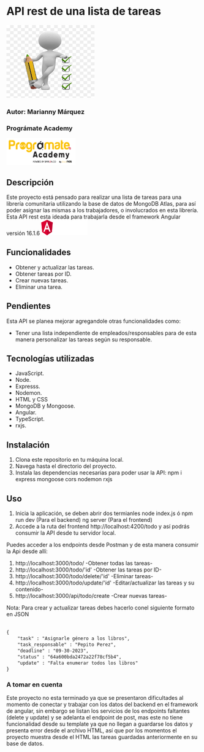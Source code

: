 # API rest de una lista de tareas
<img src='image/todo-list.png' alt="To Do List" width="230" height="190">

### Autor: Marianny Márquez
### Prográmate Academy
<img src='image/programate.png' alt='Logo Prográmate' width="180" height="70">

## Descripción

Este proyecto está pensado para realizar una lista de tareas para una librería comunitaria utilizando la base de datos de MongoDB Atlas, para así poder asignar las mismas a los trabajadores, o involucrados en esta librería.
Esta API rest esta ideada para trabajarla desde el framework Angular versión 16.1.6 <img src='image/Logo angular.png' alt='Logo Angular' width="120" height="40">

## Funcionalidades
- Obtener y actualizar las tareas.
- Obtener tareas por ID.
- Crear nuevas tareas.
- Eliminar una tarea.

## Pendientes
Esta API se planea mejorar agregandole otras funcionalidades como:
- Tener una lista independiente de empleados/responsables para de esta manera personalizar las tareas según su responsable.

## Tecnologías utilizadas
- JavaScript.
- Node.
- Expresss.
- Nodemon.
- HTML y CSS
- MongoDB y Mongoose.
- Angular.
- TypeScript.
- rxjs.

## Instalación
1. Clona este repositorio en tu máquina local.
2. Navega hasta el directorio del proyecto.
3. Instala las dependencias necesarias para poder usar la API:
    npm i express mongoose cors nodemon rxjs

## Uso
1. Inicia la aplicación, se deben abrir dos termianles
node index.js ó npm run dev (Para el backend)
ng server (Para el frontend)
2. Accede a la ruta del frontend http://localhost:4200/todo y así podrás consumir la API desde tu servidor local.

Puedes acceder a los endpoints desde Postman y de esta manera consumir la Api desde allí:

1. http://localhost:3000/todo/ -Obtener todas las tareas-
2. http://localhost:3000/todo/'id' -Obtener las tareas por ID-
3. http://localhost:3000/todo/delete/'id' -Eliminar tareas-
4. http://localhost:3000/todo/update/'id' -Editar/actualizar las tareas y su contenido-
5. http://localhost:3000/api/todo/create -Crear nuevas tareas-

Nota: Para crear y actualizar tareas debes hacerlo conel siguiente formato en JSON

``` 

{
    "task" : "Asignarle género a los libros",
    "task_responsable" : "Pepito Perez",
    "deadline" : "09-30-2023",
    "status" : "64a600bda2472a22f78cf5b4",
    "update" : "Falta enumerar todos los libros"
}

```


### A tomar en cuenta
Este proyecto no esta terminado ya que se presentaron dificultades al momento de conectar y trabajar con los datos del backend en el framework de angular, sin embargo se listan los servicios de los endpoints faltantes (delete y update) y se adelanta el endpoint de post, mas este no tiene funcionalidad desde su template ya que no llegan a guardarse los datos y presenta error desde el archivo HTML, así que por los momentos el proyecto muestra desde el HTML las tareas guardadas anteriormente en su base de datos.

